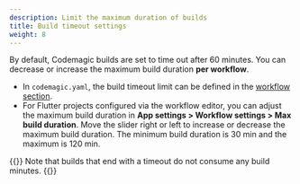 ```yaml
---
description: Limit the maximum duration of builds
title: Build timeout settings
weight: 8
---
```


By default, Codemagic builds are set to time out after 60 minutes. You can decrease or increase the maximum build duration **per workflow**.

* In `codemagic.yaml`, the build timeout limit can be defined in the [workflow section](../getting-started/yaml#workflows). 
* For Flutter projects configured via the workflow editor, you can adjust the maximum build duration in **App settings > Workflow settings > Max build duration**. Move the slider right or left to increase or decrease the maximum build duration. The minimum build duration is 30 min and the maximum is 120 min.

{{<notebox>}}
Note that builds that end with a timeout do not consume any build minutes.
{{</notebox>}}



